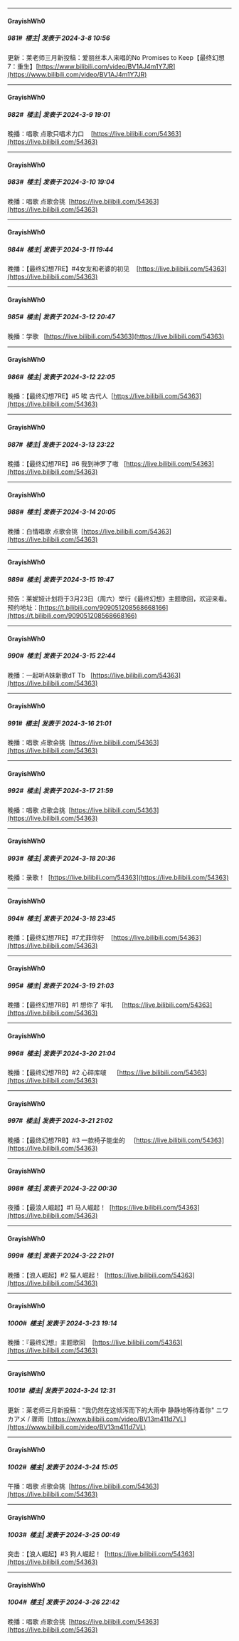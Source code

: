 ﻿
*****

####  GrayishWh0  
##### 981#         楼主| 发表于 2024-3-8 10:56

更新：莱老师三月新投稿：爱丽丝本人来唱的No Promises to Keep【最终幻想7：重生】[https://www.bilibili.com/video/BV1AJ4m1Y7JR](https://www.bilibili.com/video/BV1AJ4m1Y7JR)


*****

####  GrayishWh0  
##### 982#         楼主| 发表于 2024-3-9 19:01

晚播：唱歌 点歌只唱术力口    [https://live.bilibili.com/54363](https://live.bilibili.com/54363)


*****

####  GrayishWh0  
##### 983#         楼主| 发表于 2024-3-10 19:04

晚播：唱歌 点歌会挑  [https://live.bilibili.com/54363](https://live.bilibili.com/54363)


*****

####  GrayishWh0  
##### 984#         楼主| 发表于 2024-3-11 19:44

晚播：【最终幻想7RE】#4女友和老婆的初见    [https://live.bilibili.com/54363](https://live.bilibili.com/54363)


*****

####  GrayishWh0  
##### 985#         楼主| 发表于 2024-3-12 20:47

晚播：学歌   [https://live.bilibili.com/54363](https://live.bilibili.com/54363)


*****

####  GrayishWh0  
##### 986#         楼主| 发表于 2024-3-12 22:05

晚播：【最终幻想7RE】#5 唉 古代人  [https://live.bilibili.com/54363](https://live.bilibili.com/54363)


*****

####  GrayishWh0  
##### 987#         楼主| 发表于 2024-3-13 23:22

晚播：【最终幻想7RE】#6 我到神罗了嗷   [https://live.bilibili.com/54363](https://live.bilibili.com/54363)


*****

####  GrayishWh0  
##### 988#         楼主| 发表于 2024-3-14 20:05

晚播：白情唱歌 点歌会挑  [https://live.bilibili.com/54363](https://live.bilibili.com/54363)


*****

####  GrayishWh0  
##### 989#         楼主| 发表于 2024-3-15 19:47

预告：莱妮娅计划将于3月23日（周六）举行《最终幻想》主题歌回，欢迎来看。预约地址：[https://t.bilibili.com/909051208568668166](https://t.bilibili.com/909051208568668166)


*****

####  GrayishWh0  
##### 990#         楼主| 发表于 2024-3-15 22:44

晚播：一起听A妹新歌dT Tb   [https://live.bilibili.com/54363](https://live.bilibili.com/54363)


*****

####  GrayishWh0  
##### 991#         楼主| 发表于 2024-3-16 21:01

晚播：唱歌 点歌会挑  [https://live.bilibili.com/54363](https://live.bilibili.com/54363)


*****

####  GrayishWh0  
##### 992#         楼主| 发表于 2024-3-17 21:59

晚播：唱歌 点歌会挑  [https://live.bilibili.com/54363](https://live.bilibili.com/54363)


*****

####  GrayishWh0  
##### 993#         楼主| 发表于 2024-3-18 20:36

晚播：录歌！  [https://live.bilibili.com/54363](https://live.bilibili.com/54363)


*****

####  GrayishWh0  
##### 994#         楼主| 发表于 2024-3-18 23:45

晚播：【最终幻想7RE】#7尤菲你好    [https://live.bilibili.com/54363](https://live.bilibili.com/54363)


*****

####  GrayishWh0  
##### 995#         楼主| 发表于 2024-3-19 21:03

晚播：【最终幻想7RB】#1 想你了 牢扎     [https://live.bilibili.com/54363](https://live.bilibili.com/54363)


*****

####  GrayishWh0  
##### 996#         楼主| 发表于 2024-3-20 21:04

晚播：【最终幻想7RB】#2 心碎库啵      [https://live.bilibili.com/54363](https://live.bilibili.com/54363)


*****

####  GrayishWh0  
##### 997#         楼主| 发表于 2024-3-21 21:02

晚播：【最终幻想7RB】#3 一款椅子能坐的     [https://live.bilibili.com/54363](https://live.bilibili.com/54363)


*****

####  GrayishWh0  
##### 998#         楼主| 发表于 2024-3-22 00:30

夜播：【最浪人崛起】#1 马人崛起！  [https://live.bilibili.com/54363](https://live.bilibili.com/54363)


*****

####  GrayishWh0  
##### 999#         楼主| 发表于 2024-3-22 21:01

晚播：【浪人崛起】#2 猫人崛起！  [https://live.bilibili.com/54363](https://live.bilibili.com/54363)


*****

####  GrayishWh0  
##### 1000#         楼主| 发表于 2024-3-23 19:14

晚播：『最终幻想』主题歌回    [https://live.bilibili.com/54363](https://live.bilibili.com/54363)


*****

####  GrayishWh0  
##### 1001#         楼主| 发表于 2024-3-24 12:31

更新：莱老师三月新投稿："我仍然在这倾泻而下的大雨中 静静地等待着你" ニワカアメ / 骤雨  [https://www.bilibili.com/video/BV13m411d7VL](https://www.bilibili.com/video/BV13m411d7VL)


*****

####  GrayishWh0  
##### 1002#         楼主| 发表于 2024-3-24 15:05

午播：唱歌 点歌会挑  [https://live.bilibili.com/54363](https://live.bilibili.com/54363)


*****

####  GrayishWh0  
##### 1003#         楼主| 发表于 2024-3-25 00:49

突击：【浪人崛起】#3 狗人崛起！  [https://live.bilibili.com/54363](https://live.bilibili.com/54363)


*****

####  GrayishWh0  
##### 1004#         楼主| 发表于 2024-3-26 22:42

晚播：唱歌 点歌会挑  [https://live.bilibili.com/54363](https://live.bilibili.com/54363)

